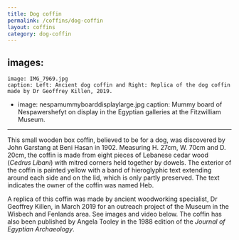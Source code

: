 ```yaml
---
title: Dog coffin
permalink: /coffins/dog-coffin
layout: coffins
category: dog-coffin
---
```

images:
  -
    image: IMG_7969.jpg
    caption: Left: Ancient dog coffin and Right: Replica of the dog coffin made by Dr Geoffrey Killen, 2019.
  -
    image: nespamummyboarddisplaylarge.jpg
    caption: Mummy board of Nespawershefyt on display in the Egyptian galleries at the Fitzwilliam Museum.
---

This small wooden box coffin, believed to be for a dog, was discovered by John Garstang at Beni Hasan in 1902. Measuring H. 27cm, W. 70cm and D. 20cm, the coffin is made from eight pieces of Lebanese cedar wood (_Cedrus Libani_) with mitred corners held together by dowels. The exterior of the coffin is painted yellow with a band of hieroglyphic text extending around each side and on the lid, which is only partly preserved. The text indicates the owner of the coffin was named Heb.

A replica of this coffin was made by ancient woodworking specialist, Dr Geoffrey Killen, in March 2019 for an outreach project of the Museum in the Wisbech and Fenlands area. See images and video below. The coffin has also been published by Angela Tooley in the 1988 edition of the _Journal of Egyptian Archaeology_.
